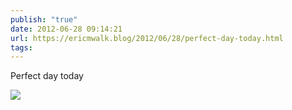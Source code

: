 ```yaml
---
publish: "true"
date: 2012-06-28 09:14:21
url: https://ericmwalk.blog/2012/06/28/perfect-day-today.html
tags: 
---
```


Perfect day today

![](https://ericmwalk.blog/uploads/2022/9db17b7df6.jpg)